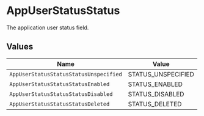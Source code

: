 # AppUserStatusStatus

The application user status field.


## Values

| Name                                   | Value                                  |
| -------------------------------------- | -------------------------------------- |
| `AppUserStatusStatusStatusUnspecified` | STATUS_UNSPECIFIED                     |
| `AppUserStatusStatusStatusEnabled`     | STATUS_ENABLED                         |
| `AppUserStatusStatusStatusDisabled`    | STATUS_DISABLED                        |
| `AppUserStatusStatusStatusDeleted`     | STATUS_DELETED                         |